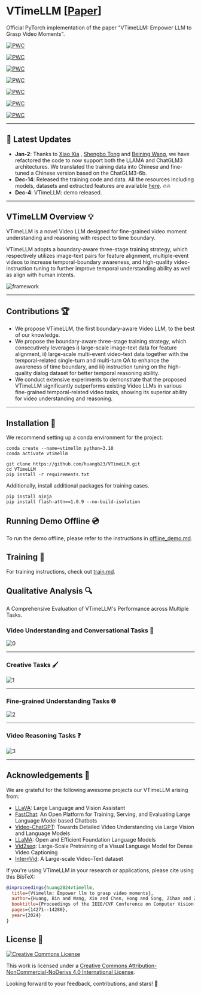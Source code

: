 # VTimeLLM \[[Paper](https://arxiv.org/pdf/2311.18445.pdf)\]
Official PyTorch implementation of the paper "VTimeLLM: Empower LLM to Grasp Video Moments".


[![PWC](https://img.shields.io/endpoint.svg?url=https://paperswithcode.com/badge/vtimellm-empower-llm-to-grasp-video-moments/video-based-generative-performance-4)](https://paperswithcode.com/sota/video-based-generative-performance-4?p=vtimellm-empower-llm-to-grasp-video-moments)
 	
[![PWC](https://img.shields.io/endpoint.svg?url=https://paperswithcode.com/badge/vtimellm-empower-llm-to-grasp-video-moments/dense-video-captioning-on-activitynet)](https://paperswithcode.com/sota/dense-video-captioning-on-activitynet?p=vtimellm-empower-llm-to-grasp-video-moments)
 	
[![PWC](https://img.shields.io/endpoint.svg?url=https://paperswithcode.com/badge/vtimellm-empower-llm-to-grasp-video-moments/video-based-generative-performance-3)](https://paperswithcode.com/sota/video-based-generative-performance-3?p=vtimellm-empower-llm-to-grasp-video-moments)
 	
[![PWC](https://img.shields.io/endpoint.svg?url=https://paperswithcode.com/badge/vtimellm-empower-llm-to-grasp-video-moments/video-based-generative-performance-1)](https://paperswithcode.com/sota/video-based-generative-performance-1?p=vtimellm-empower-llm-to-grasp-video-moments)


[![PWC](https://img.shields.io/endpoint.svg?url=https://paperswithcode.com/badge/vtimellm-empower-llm-to-grasp-video-moments/video-based-generative-performance-5)](https://paperswithcode.com/sota/video-based-generative-performance-5?p=vtimellm-empower-llm-to-grasp-video-moments)

[![PWC](https://img.shields.io/endpoint.svg?url=https://paperswithcode.com/badge/vtimellm-empower-llm-to-grasp-video-moments/video-based-generative-performance-2)](https://paperswithcode.com/sota/video-based-generative-performance-2?p=vtimellm-empower-llm-to-grasp-video-moments)
 	
[![PWC](https://img.shields.io/endpoint.svg?url=https://paperswithcode.com/badge/vtimellm-empower-llm-to-grasp-video-moments/video-based-generative-performance)](https://paperswithcode.com/sota/video-based-generative-performance?p=vtimellm-empower-llm-to-grasp-video-moments)

---

## :loudspeaker: Latest Updates
- **Jan-2**: Thanks to [Xiao Xia](https://github.com/Rishubi) , [Shengbo Tong](https://github.com/tsb-19) and [Beining Wang](https://github.com/Benson0704), we have refactored the code to now support both the LLAMA and ChatGLM3 architectures. We translated the training data into Chinese and fine-tuned a Chinese version based on the ChatGLM3-6b. 
- **Dec-14**: Released the training code and data. All the resources including models, datasets and extracted features are available 
[here](https://cloud.tsinghua.edu.cn/d/6db5d02883124826aa6f/?p=%2F&mode=list). :fire::fire:
- **Dec-4**: VTimeLLM: demo released.

---



## VTimeLLM Overview :bulb:

VTimeLLM is a novel Video LLM designed for fine-grained video moment understanding and reasoning with respect to time boundary.

VTimeLLM adopts a boundary-aware three-stage training strategy, which respectively utilizes image-text pairs for feature alignment, multiple-event videos to increase temporal-boundary awareness, and high-quality video-instruction tuning to further improve temporal understanding ability as well as align with human intents.

![framework](images/framework.png)


---

## Contributions :trophy:

- We propose VTimeLLM, the first boundary-aware Video LLM, to the best of our knowledge.
- We propose the boundary-aware three-stage training strategy, which consecutively leverages i) large-scale image-text data for feature alignment, ii) large-scale multi-event video-text data together with the temporal-related single-turn and multi-turn QA to enhance the awareness of time boundary, and iii) instruction tuning on the high-quality dialog dataset for better temporal reasoning ability.
- We conduct extensive experiments to demonstrate that the proposed VTimeLLM significantly outperforms existing Video LLMs in various fine-grained temporal-related video tasks, showing its superior ability for video understanding and reasoning.


---

## Installation :wrench:

We recommend setting up a conda environment for the project:
```shell
conda create --name=vtimellm python=3.10
conda activate vtimellm

git clone https://github.com/huangb23/VTimeLLM.git
cd VTimeLLM
pip install -r requirements.txt
```
Additionally, install additional packages for training cases.
```shell
pip install ninja
pip install flash-attn==1.0.9 --no-build-isolation
```



## Running Demo Offline :cd:

To run the demo offline, please refer to the instructions in [offline_demo.md](docs/offline_demo.md).

## Training :train:

For training instructions, check out [train.md](docs/train.md).

## Qualitative Analysis :mag:

A Comprehensive Evaluation of VTimeLLM's Performance across Multiple Tasks.


### Video Understanding and Conversational Tasks :speech_balloon:
![0](images/ex.png) 

---

### Creative Tasks :paintbrush:
![1](images/ex1.png) 

---
### Fine-grained Understanding Tasks :globe_with_meridians:
![2](images/ex2.png) 

---
### Video Reasoning Tasks :question:
![3](images/ex3.png) 

---


## Acknowledgements :pray:

We are grateful for the following awesome projects our VTimeLLM arising from:

* [LLaVA](https://github.com/haotian-liu/LLaVA): Large Language and Vision Assistant
* [FastChat](https://github.com/lm-sys/FastChat): An Open Platform for Training, Serving, and Evaluating Large Language Model based Chatbots
* [Video-ChatGPT](https://github.com/mbzuai-oryx/Video-ChatGPT): Towards Detailed Video Understanding via Large Vision and Language Models
* [LLaMA](https://github.com/facebookresearch/llama): Open and Efficient Foundation Language Models
* [Vid2seq](https://github.com/google-research/scenic/tree/main/scenic/projects/vid2seq): Large-Scale Pretraining of a Visual Language Model for Dense Video Captioning
* [InternVid](https://github.com/OpenGVLab/InternVideo/tree/main/Data/InternVid): A Large-scale Video-Text dataset


If you're using VTimeLLM in your research or applications, please cite using this BibTeX:
```bibtex
@inproceedings{huang2024vtimellm,
  title={Vtimellm: Empower llm to grasp video moments},
  author={Huang, Bin and Wang, Xin and Chen, Hong and Song, Zihan and Zhu, Wenwu},
  booktitle={Proceedings of the IEEE/CVF Conference on Computer Vision and Pattern Recognition},
  pages={14271--14280},
  year={2024}
}
```

## License :scroll:
<a rel="license" href="https://creativecommons.org/licenses/by-nc-nd/4.0/"><img alt="Creative Commons License" style="border-width:0" src="https://i.creativecommons.org/l/by-nc-nd/4.0/80x15.png" /></a> 

This work is licensed under a <a rel="license" href="http://creativecommons.org/licenses/by-nc-nd/4.0/">Creative Commons Attribution-NonCommercial-NoDerivs 4.0 International License</a>.


Looking forward to your feedback, contributions, and stars! :star2:
